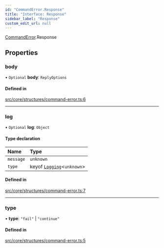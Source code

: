 ```yaml
---
id: "CommandError.Response"
title: "Interface: Response"
sidebar_label: "Response"
custom_edit_url: null
---
```


[CommandError](../namespaces/CommandError.md).Response

## Properties

### body

• `Optional` **body**: `ReplyOptions`

#### Defined in

[src/core/structures/command-error.ts:6](https://github.com/sern-handler/handler/blob/a579e27/src/core/structures/command-error.ts#L6)

___

### log

• `Optional` **log**: `Object`

#### Type declaration

| Name | Type |
| :------ | :------ |
| `message` | `unknown` |
| `type` | keyof [`Logging`](Logging.md)<`unknown`\> |

#### Defined in

[src/core/structures/command-error.ts:7](https://github.com/sern-handler/handler/blob/a579e27/src/core/structures/command-error.ts#L7)

___

### type

• **type**: ``"fail"`` \| ``"continue"``

#### Defined in

[src/core/structures/command-error.ts:5](https://github.com/sern-handler/handler/blob/a579e27/src/core/structures/command-error.ts#L5)
